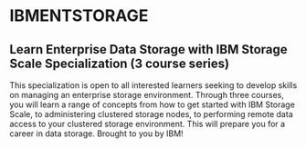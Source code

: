 # IBMENTSTORAGE
## Learn Enterprise Data Storage with IBM Storage Scale Specialization (3 course series)

This specialization is open to all interested learners seeking to develop skills on managing an enterprise storage environment. Through three courses, you will learn a range of concepts from how to get started with IBM Storage Scale, to administering clustered storage nodes, to performing remote data access to your clustered storage environment. This will prepare you for a career in data storage. Brought to you by IBM! 
